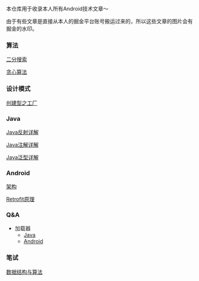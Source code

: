 本仓库用于收录本人所有Android技术文章～

由于有些文章是直接从本人的掘金平台账号搬运过来的，所以这些文章的图片会有掘金的水印。

### 算法

[二分搜索](./Articles/算法/二分搜索.md)

[贪心算法](./Articles/算法/贪心算法.md)

### 设计模式

[创建型之工厂](./Articles/设计模式/创建型之工厂.md)

### Java

[Java反射详解](./Articles/Java/Java反射详解.md)

[Java注解详解](./Articles/Java/Java注解详解.md)

[Java泛型详解](./Articles/Java/Java泛型详解.md)

### Android

[架构](./Articles/安卓/安卓架构.md)

[Retrofit原理](./Articles/安卓/浅析Retrofit原理.md)

### Q&A

- 加载器
  - [Java](./Interview/Java/加载器.md)
  - [Android](./Interview/Android/类加载器.md)

### 笔试

[数据结构与算法](./Articles/笔试/数据结构与算法.md)

